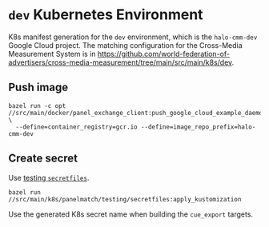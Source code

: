 # `dev` Kubernetes Environment

K8s manifest generation for the `dev` environment, which is the `halo-cmm-dev`
Google Cloud project. The matching configuration for the Cross-Media Measurement
System is in
https://github.com/world-federation-of-advertisers/cross-media-measurement/tree/main/src/main/k8s/dev.

## Push image

```shell
bazel run -c opt //src/main/docker/panel_exchange_client:push_google_cloud_example_daemon_image \
  --define=container_registry=gcr.io --define=image_repo_prefix=halo-cmm-dev
```

## Create secret

Use [testing `secretfiles`](../testing/secretfiles).

```shell
bazel run //src/main/k8s/panelmatch/testing/secretfiles:apply_kustomization
```

Use the generated K8s secret name when building the `cue_export` targets.
